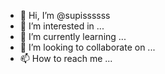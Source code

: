 - 👋 Hi, I’m @supissssss
- 👀 I’m interested in ...
- 🌱 I’m currently learning ...
- 💞️ I’m looking to collaborate on ...
- 📫 How to reach me ...

<!---
supissssss/supissssss is a ✨ special ✨ repository because its `README.md` (this file) appears on your GitHub profile.
You can click the Preview link to take a look at your changes.
--->
